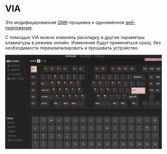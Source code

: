 # VIA

Это модифицированная [QMK](/firmware/qmk.md)-прошивка и одноимённое [веб-приложение](https://www.caniusevia.com).

С помощью VIA можно изменять раскладку и другие параметры клавиатуры в режиме онлайн.
Изменения будут применяться сразу, без необходимости перекомпилировать и прошивать устройство.

![](/assets/firmware/via.jpg)
